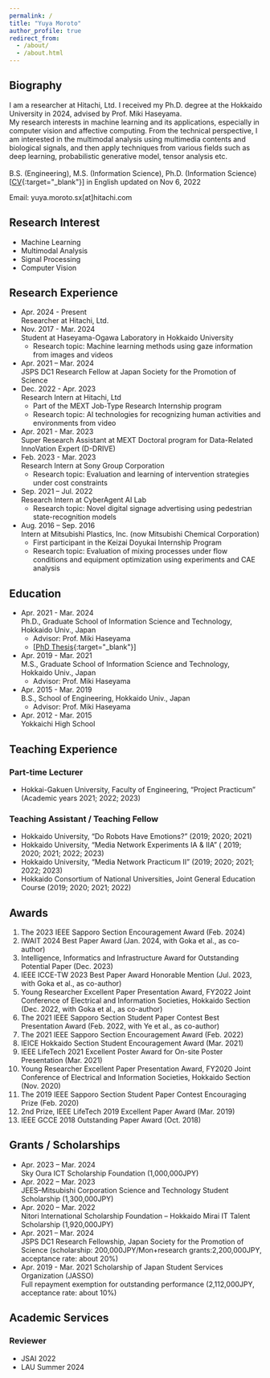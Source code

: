 ```yaml
---
permalink: /
title: "Yuya Moroto"
author_profile: true
redirect_from: 
  - /about/
  - /about.html
---
```


<!-- ## Table of Contents --> 
<!-- omit in toc -->
<!-- - [Biography](#biography)
- [Research Interest](#research-interest)
- [Research Experience](#research-experience)
- [Education](#education)
- [Teaching Experience](#teaching-experience)
- [Awards](#awards)
- [Grants / Scholarships](#grants--scholarships) -->

## Biography
I am a researcher at Hitachi, Ltd. I received my Ph.D. degree at the Hokkaido University in 2024, advised by Prof. Miki Haseyama.   
My research interests in machine learning and its applications, especially in computer vision and affective computing. From the technical perspective, I am interested in the multimodal analysis using multimedia contents and biological signals, and then apply techniques from various fields such as deep learning, probabilistic generative model, tensor analysis etc.<br><br>
B.S. (Engineering), M.S. (Information Science), Ph.D. (Information Science)<br>
[[CV](https://yuya-morot0.github.io/images/CV.pdf){:target="_blank"}] in English updated on Nov 6, 2022  
  
Email: yuya.moroto.sx[at]hitachi.com
## Research Interest
- Machine Learning 
- Multimodal Analysis
- Signal Processing
- Computer Vision
  
## Research Experience
- Apr. 2024 - Present  
  Researcher at Hitachi, Ltd.
- Nov. 2017 - Mar. 2024   
  Student at Haseyama-Ogawa Laboratory in Hokkaido University
  - Research topic: Machine learning methods using gaze information from images and videos
- Apr. 2021 – Mar. 2024  
  JSPS DC1 Research Fellow at Japan Society for the Promotion of Science
- Dec. 2022 - Apr. 2023  
  Research Intern at Hitachi, Ltd
  - Part of the MEXT Job-Type Research Internship program
  - Research topic: AI technologies for recognizing human activities and environments from video
- Apr. 2021 - Mar. 2023  
  Super Research Assistant at MEXT Doctoral program for Data-Related InnoVation Expert (D-DRIVE)
- Feb. 2023 - Mar. 2023  
  Research Intern at Sony Group Corporation
  - Research topic: Evaluation and learning of intervention strategies under cost constraints
- Sep. 2021 – Jul. 2022  
  Research Intern at CyberAgent AI Lab
  - Research topic: Novel digital signage advertising using pedestrian state-recognition models
- Aug. 2016 – Sep. 2016  
  Intern at Mitsubishi Plastics, Inc. (now Mitsubishi Chemical Corporation)
  - First participant in the Keizai Doyukai Internship Program
  - Research topic: Evaluation of mixing processes under flow conditions and equipment optimization using experiments and CAE analysis

## Education
- Apr. 2021 - Mar. 2024  
  Ph.D., Graduate School of Information Science and Technology, Hokkaido Univ., Japan<br>
  - Advisor: Prof. Miki Haseyama
  - [[PhD Thesis](https://eprints.lib.hokudai.ac.jp/dspace/handle/2115/92390?locale=en&lang=en){:target="_blank"}]
- Apr. 2019 - Mar. 2021   
  M.S., Graduate School of Information Science and Technology, Hokkaido Univ., Japan
  - Advisor: Prof. Miki Haseyama
- Apr. 2015 - Mar. 2019  
  B.S., School of Engineering, Hokkaido Univ., Japan
  - Advisor: Prof. Miki Haseyama
- Apr. 2012 - Mar. 2015  
  Yokkaichi High School

## Teaching Experience 
### Part-time Lecturer <!-- omit in toc -->
- Hokkai-Gakuen University, Faculty of Engineering, “Project Practicum” (Academic years 2021; 2022; 2023)

### Teaching Assistant / Teaching Fellow <!-- omit in toc -->
- Hokkaido University, “Do Robots Have Emotions?” (2019; 2020; 2021)
- Hokkaido University, “Media Network Experiments IA & IIA” ( 2019; 2020; 2021; 2022; 2023)
- Hokkaido University, “Media Network Practicum II” (2019; 2020; 2021; 2022; 2023)
- Hokkaido Consortium of National Universities, Joint General Education Course (2019; 2020; 2021; 2022)

## Awards
1. The 2023 IEEE Sapporo Section Encouragement Award (Feb. 2024)
1. IWAIT 2024 Best Paper Award (Jan. 2024, with Goka et al., as co-author)
1. Intelligence, Informatics and Infrastructure Award for Outstanding Potential Paper (Dec. 2023)
1. IEEE ICCE-TW 2023 Best Paper Award Honorable Mention (Jul. 2023, with Goka et al., as co-author)
1. Young Researcher Excellent Paper Presentation Award, FY2022 Joint Conference of Electrical and Information Societies, Hokkaido Section (Dec. 2022, with Goka et al., as co-author)
1. The 2021 IEEE Sapporo Section Student Paper Contest Best Presentation Award (Feb. 2022, with Ye et al., as co-author)
1. The 2021 IEEE Sapporo Section Encouragement Award (Feb. 2022)
1. IEICE Hokkaido Section Student Encouragement Award (Mar. 2021)
1. IEEE LifeTech 2021 Excellent Poster Award for On-site Poster Presentation (Mar. 2021)
1. Young Researcher Excellent Paper Presentation Award, FY2020 Joint Conference of Electrical and Information Societies, Hokkaido Section (Nov. 2020)
1. The 2019 IEEE Sapporo Section Student Paper Contest Encouraging Prize (Feb. 2020)
1. 2nd Prize, IEEE LifeTech 2019 Excellent Paper Award (Mar. 2019)
1. IEEE GCCE 2018 Outstanding Paper Award (Oct. 2018)

## Grants / Scholarships
- Apr. 2023 – Mar. 2024  
  Sky Oura ICT Scholarship Foundation (1,000,000JPY)
- Apr. 2022 – Mar. 2023  
  JEES–Mitsubishi Corporation Science and Technology Student Scholarship (1,300,000JPY)
- Apr. 2020 – Mar. 2022  
  Nitori International Scholarship Foundation – Hokkaido Mirai IT Talent Scholarship (1,920,000JPY)
- Apr. 2021 – Mar. 2024  
  JSPS DC1 Research Fellowship, Japan Society for the Promotion of Science
(scholarship: 200,000JPY/Mon+research grants:2,200,000JPY, acceptance rate: about 20%)
- Apr. 2019 - Mar. 2021
  Scholarship of Japan Student Services Organization (JASSO)  
  Full repayment exemption for outstanding performance (2,112,000JPY, acceptance rate: about 10%)

## Academic Services
### Reviewer
- JSAI 2022
- LAU Summer 2024